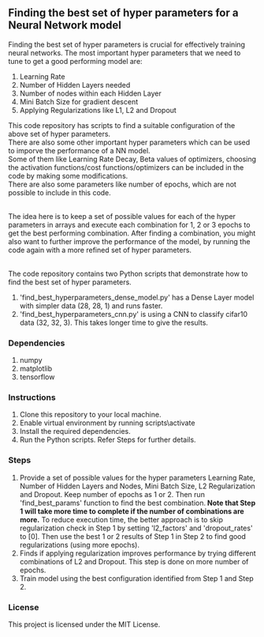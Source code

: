 ## Finding the best set of hyper parameters for a Neural Network model
Finding the best set of hyper parameters is crucial for effectively training neural networks. The most important hyper parameters that we need to tune to get a good performing model  are:
1. Learning Rate
2. Number of Hidden Layers needed
3. Number of nodes within each Hidden Layer
4. Mini Batch Size for gradient descent
5. Applying Regularizations like L1, L2 and Dropout

This code repository has scripts to find a suitable configuration of the above set of hyper parameters.</br>
There are also some other important hyper parameters which can be used to imporve the performance of a NN model.</br>
Some of them like Learning Rate Decay, Beta values of optimizers, choosing the activation functions/cost functions/optimizers can be included in the code by making some modifications.</br>
There are also some parameters like number of epochs, which are not possible to include in this code.</br></br>

The idea here is to keep a set of possible values for each of the hyper parameters in arrays and execute each combination for 1, 2 or 3 epochs to get the best performing combination. After finding a combination, you might also want to further improve the performance of the model, by running the code again with a more refined set of hyper parameters.</br></br>

The code repository contains two Python scripts that demonstrate how to find the best set of hyper parameters.</br>
1. 'find_best_hyperparameters_dense_model.py' has a Dense Layer model with simpler data (28, 28, 1) and runs faster.
2. 'find_best_hyperparameters_cnn.py' is using a CNN to classify cifar10 data (32, 32, 3). This takes longer time to give the results.

### Dependencies
1. numpy
1. matplotlib
1. tensorflow

### Instructions
1. Clone this repository to your local machine.
2. Enable virtual environment by running scripts\activate
3. Install the required dependencies.
4. Run the Python scripts. Refer Steps for further details.

### Steps
1. Provide a set of possible values for the hyper parameters Learning Rate, Number of Hidden Layers and Nodes, Mini Batch Size, L2 Regularization and Dropout. Keep number of epochs as 1 or 2. Then run 'find_best_params' function to find the best combination.<b> Note that Step 1 will take more time to complete if the number of combinations are more.</b> To reduce execution time, the better approach is to skip regularization check in Step 1 by setting 'l2_factors' and 'dropout_rates' to [0]. Then use the best 1 or 2 results of Step 1 in Step 2 to find good regularizations (using more epochs).
2. Finds if applying regularization improves performance by trying different combinations of L2 and Dropout. This step is done on more number of epochs.
3. Train model using the best configuration identified from Step 1 and Step 2.

### License
This project is licensed under the MIT License.